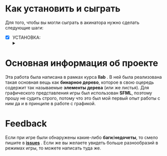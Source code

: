 # Как установить и сыграть
 Для того, чтобы вы могли сыграть в акинатора нужно сделать следующие шаги: 
 - [X] УСТАНОВКА: <details><summary></summary>
	- [X] 1) Скачать все содержимое [__папки__](https://github.com/Hollbrok/Akinator/tree/master/DOWNLOAD%20TO%20PLAY). Так же доступка [__ссылка__](https://drive.google.com/drive/folders/1uVD-hGzzuZk1l0gJ9whLjAOdM0LeLxW_?usp=sharing) на скачивание с гугл диска.
	- [X] 2) После скачивания у вас в папке должно быть примерно следующее __содержимое__:
			<img src="https://github.com/Hollbrok/Akinator/blob/master/example%20of%20dump/For%20README/package.png" width = 600>
	
	- [X] 3) Смело можете запускать __Akinator.exe__
	- [X] 4) В появившемся окне будет интуитивно понятный __интерсфейс__:
			<img src="https://github.com/Hollbrok/Akinator/blob/master/example%20of%20dump/For%20README/Menu_of_akinator.png" width = 400>  
	
	- [X] 5) Нажав на соответственную кнопку __играть__ перед вами будут доступные режимы для игры: <details><summary></summary>
			<img src="https://github.com/Hollbrok/Akinator/blob/master/example%20of%20dump/For%20README/Regimes.png" width = 400>  
	
		- [X] 5.1) Режим __Угадайка__ -- это классический режим игры в акинатора, при котором вы загадываете предмет, а __акинатор__ пытается угадать при помощи различных вопросов, с вариантами ответа __да__/__нет__.
			- [X] 5.1.1) А вам нужно просто честно отвечать на его __вопросы__:        
					<img src="https://github.com/Hollbrok/Akinator/blob/master/example%20of%20dump/For%20README/Regime_1.png" width = 400> 
			
			- [X] 5.1.2) Когда у __акинатора__ закончатся вопросы он выдаст свой вариант ответа. Если он угадал, то все круто, в противном случае он __попросит__ вас ввести __ваш предмет__ и некоторое его __свойство__. ВСЕ! После этого в его базе появится ваше слово и следующий раз он угадает его:        
					<img src="https://github.com/Hollbrok/Akinator/blob/master/example%20of%20dump/For%20README/Ask_user.png" width = 400>              
					<img src="https://github.com/Hollbrok/Akinator/blob/master/example%20of%20dump/For%20README/Ask_user_question.png" width = 400> 
			
			- [X] 5.1.3) В конце игры __котик__ поблагодарит тебя за игру )
				<img src="https://github.com/Hollbrok/Akinator/blob/master/example%20of%20dump/For%20README/Regime_1_end.png" width = 400>
	
		- [X] 5.2) __Дерево__ -- режим просмотра всей доступной акинатору __базы__:
				<img src="https://github.com/Hollbrok/Akinator/blob/master/example%20of%20dump/For%20README/Regime_2.png" width = 800>    




# Основная информация об проекте

Эта работа была написана в рамках курса __Ilab__ . В ней была реализована такая основная вещь как __бинарное дерево__, которое в свою оцередь содержит так называемые __элементы дерева__ (или же листья). Для графического представления игры был использован __SFML__, поэтому прошу не судить строго, потому что это был мой первый опыт работы с ним да и в принципе в работе с графикой.

# Feedback
Если при игре были обнаружены какие-либо __баги__/__недочеты__, то смело пишите в [__issues__](https://github.com/Hollbrok/Akinator/issues) . Если же вы желаете увидеть больше разнообразий в режимах игры, то можете написать туда же.
